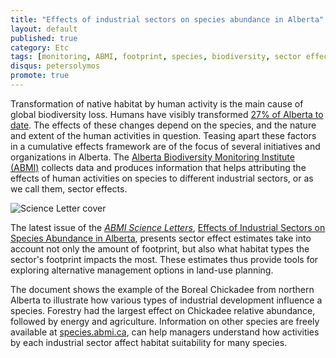 ```yaml
---
title: "Effects of industrial sectors on species abundance in Alberta"
layout: default
published: true
category: Etc
tags: [monitoring, ABMI, footprint, species, biodiversity, sector effects]
disqus: petersolymos
promote: true
---
```


Transformation of native habitat by human activity is
the main cause of global biodiversity loss. Humans have
visibly transformed [27% of Alberta to date](https://drive.google.com/file/d/0B-q59n6LIwYPc1lUQ1dTbW16RU0/view?usp=sharing).
The effects of these changes depend on the species, and
the nature and extent of the human activities in question.
Teasing apart these factors in a cumulative effects framework
are of the focus of several initiatives and organizations in Alberta.
The [Alberta Biodiversity Monitoring Institute (ABMI)](http://www.abmi.ca)
collects data and produces information that
helps attributing the effects of human activities on species
to different industrial sectors, or as we call them, sector effects.

<img src="{{ site.baseurl }}/images/2016/11/05/science-letters-sector.png" class="img-responsive" alt="Science Letter cover">

The latest issue of the [_ABMI Science Letters_](http://www.abmi.ca/home/newsletters/scienceletter-past-issues.html),
[Effects of Industrial Sectors on Species Abundance in Alberta](http://ftp.public.abmi.ca//home/publications/documents/437_ABMIScienceLetterIssue5.pdf?mc_cid=fdae09d517&mc_eid=a6c8d61663),
presents sector effect estimates take into account not only the
amount of footprint, but also what habitat types the
sector's footprint impacts the most. These estimates
thus provide tools for exploring alternative management
options in land-use planning.

The document shows the example of the Boreal Chickadee from
northern Alberta to illustrate how various types of
industrial development influence a species. Forestry
had the largest effect on Chickadee relative abundance,
followed by energy and agriculture.
Information on other species are freely available at
[species.abmi.ca](http://species.abmi.ca), can help
managers understand how activities by each industrial
sector affect habitat suitability for many species.
